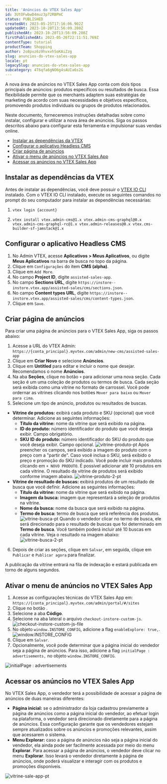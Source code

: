 ```yaml
---
title: 'Anúncios do VTEX Sales App'
id: 3UtOFwbwD4muz3p72RBPmC
status: PUBLISHED
createdAt: 2023-05-25T17:16:06.902Z
updatedAt: 2023-10-20T13:56:09.280Z
publishedAt: 2023-10-20T13:56:09.280Z
firstPublishedAt: 2023-05-26T22:11:51.769Z
contentType: tutorial
productTeam: Shopping
author: 2o8pvz6z9hvxvhSoKAiZzg
slug: anuncios-do-vtex-sales-app
locale: pt
legacySlug: anuncios-do-vtex-sales-app
subcategory: 4T6qfa6gNO6g4sAUIa6s2G
---
```


A nova área de anúncios no VTEX Sales App conta com dois tipos principais de anúncios: produtos específicos ou resultados de busca. Essa flexibilidade permite que os merchants adaptem suas estratégias de marketing de acordo com suas necessidades e objetivos específicos, promovendo produtos individuais ou grupos de produtos relacionados.

Neste documento, forneceremos instruções detalhadas sobre como instalar, configurar e utilizar a nova área de anúncios. Siga os passos descritos abaixo para configurar esta ferramenta e impulsionar suas vendas online.

* [Instalar as dependências da VTEX](#instalar-as-dependencias-da-vtex)
* [Configurar o aplicativo Headless CMS](#configurar-o-aplicativo-headless-cms)
* [Criar página de anúncios](#criar-pagina-de-anuncios)
* [Ativar o menu de anúncios no VTEX Sales App](#ativar-o-menu-de-anuncios-no-vtex-sales-app)
* [Acessar os anúncios no VTEX Sales App](#acessar-os-anuncios-no-vtex-sales-app)

## Instalar as dependências da VTEX

Antes de instalar as dependências, você deve possuir o [VTEX IO CLI](https://developers.vtex.com/docs/guides/vtex-io-documentation-vtex-io-cli-install) instalado. Com o VTEX IO CLI instalado, execute os seguintes comandos no prompt do seu computador para instalar as dependências necessárias:

1.
    ```
    vtex login {account}  
    ```
2.
    ```
    vtex install vtex.admin-cms@1.x vtex.admin-cms-graphql@0.x vtex.admin-cms-graphql-rc@1.x vtex.admin-releases@0.x vtex.cms-builder-sf-jamstack@1.x
    ```

## Configurar o aplicativo Headless CMS

1. No Admin VTEX, acesse  **Aplicativos > Meus Aplicativos**, ou digite **Meus Aplicativos** na barra de busca no topo da página.
2. Clique em `Configurações` do item **CMS (alpha)**.
3. Clique em `Add More`.
4. No campo **Project ID**, digite `assisted-sales-app`.
5. No campo **Sections URL**, digite `https://instore--instore.vtex.app/assisted-sales/cms/sections.json`.
6. No campo **Content types URL**, digite `https://instore--instore.vtex.app/assisted-sales/cms/content-types.json`.
7. Clique em `Save`.

## Criar página de anúncios

Para criar uma página de anúncios para o VTEX Sales App, siga os passos abaixo:

1. Acesse a URL do VTEX Admin: 
```https://{conta_principal}.myvtex.com/admin/new-cms/assisted-sales-app```
2. Clique em **Criar Novo** e selecione **Anúncios**.
3. Clique em **Untitled** para editar e incluir o nome que desejar. Recomendamos o nome **Anúncios**.
4. Na aba **Seções**, clique no botão `+` para adicionar uma nova seção. Cada seção é um uma coleção de produtos ou termos de busca. Cada seção será exibida como uma vitrine no formato de carrossel. Você pode ordernar as vitrines clicando nos botões `Mover para baixo` ou `Mover para cima`. 
5. Selecione um tipo de anúncio, produtos ou resultados de buscas. 
  - **Vitrine de produtos:** exibirá cada produto e SKU (opcional) que você determinar. Adicione as  seguintes informações:
    * **Título da vitrine:** nome da vitrine que  será exibido na página.
    * **ID do produto:** número identificador do produto que você deseja exibir. Campo obrigatório.
    * **SKU ID do produto:** número identificador do  SKU do produto que você deseja exibir. Campo opcional.
![vitrine-produto-pt](//images.ctfassets.net/alneenqid6w5/6SREOFdog1AfNXqyhH0I5Z/6a0001784a5ba632dfa4a39078e5293a/image.png)
Após preencher os campos, será exibido a imagem do produto com o preço com a "partir de". Caso você inclua o SKU, será exibido o preço e promoção do SKU indicado. Você pode incluir mais produtos clicando em `+ NOVO PRODUTO`. É possível adicionar até 10 produtos em cada vitrine. 
O resultado da vitrine de produtos será exibido conforme imagem abaixo.
![vitrine-produto-2-pt](//images.ctfassets.net/alneenqid6w5/3SY8POqXIAK0Qi2lWax8qq/df73bbed63b08096c0d2269918d11731/image.png)
  - **Vitrine de resultado de buscas:** exibirá produtos de um resultado de busca que você definir. Adicione as  seguintes informações:
    * **Título da vitrine:** nome da vitrine que  será exibido na página.
    * **Imagem da busca:** imagem que representará a seleção de produtos na vitrine.
    * **Nome da busca:** nome da busca que será exibido na página.
    * **Termo de busca:** termo de busca que será referência dos produtos.
![vitrine-busca-pt](//images.ctfassets.net/alneenqid6w5/2nOoe8dF1IaF1YPIr3N3dV/5c7a481b24a5639cb70fbfc91df13a5d/image.png)
Quando o vendedor clicar no termo de busca, ele será direcionado para o resultado de buscas que foi determinado em **Termo de busca**. Você também poderá incluir até 10 buscas em cada vitrine. Veja o resultado na imagem abaixo:
![vitrine-busca-2-pt](//images.ctfassets.net/alneenqid6w5/s6MJ80nGy16Ex39NnPwnT/ed37b9e0861094d9b2b74c3f28e1a41b/image.png)
<ol start="6">
  <li>Depois de criar as seções, clique em <code>Salvar</code>, em seguida, clique em <code>Publicar</code> e <code>Publicar agora</code> para finalizar.</li>
</ol> 

A publicação da vitrine entrará na fila de indexação e estará publicada em torno de alguns  segundos.

## Ativar o menu de anúncios no VTEX Sales App

1. Acesse as configurações técnicas do VTEX Sales App em: 
```https://{conta_principal}.myvtex.com/admin/portal/#/sites```
2. Clique no botão <i class="fas fa-cog"></i>. 
3. Selecione a aba **Código**.
4. Selecione na aba lateral o arquivo `checkout-instore-custom-js`.
![checkout-instore-custom-js-file](//images.ctfassets.net/alneenqid6w5/6JgOUD4YUDyArNzUkgzIVJ/5a409dc3b01459cb8957e398f79a8c42/image.png)
5. No objeto `window.INSTORE_CONFIG`, adicione a flag `enableExplore: true,`.
![window.INSTORE_CONFIG](//images.ctfassets.net/alneenqid6w5/6kpTp7g4zRuIsyYGdo5Bio/08b22d0623a7e72a032872e838c114f6/image.png)
6. Clique em <i class="fas fa-save"></i> `Salvar`. 
7. Opcionalmente, você pode determinar que a página inicial do vendedor seja a página de anúncios. Para isso, adicione a flag `initialPage : advertisements,` no objeto `window.INSTORE_CONFIG`.

![initialPage : advertisements](//images.ctfassets.net/alneenqid6w5/1zS4dgPnw7Q0ZP2w0thQdt/eaac77cd87a26f72436209229c733fa4/image.png)

## Acessar os anúncios no VTEX Sales App

No VTEX Sales App, o vendedor terá a possibilidade de acessar a página de anúncios de duas maneiras diferentes:

* **Página inicial:** se o administrador da loja cadastrou previamente a página de anúncios como a página inicial do vendedor, ao efetuar login na plataforma, o vendedor será direcionado diretamente para a página de anúncios. Essa configuração garante que os vendedores estejam sempre atualizados sobre os anúncios e promoções relevantes, assim que acessarem o sistema.
* **Menu Explorar:** caso a página de anúncios não seja a página inicial do vendedor, ela ainda pode ser facilmente acessada por meio do menu **Explorar**. Para acessar a página de anúncios, o vendedor deve clicar no menu **Explorar**. Isso levará o vendedor diretamente à página de anúncios, onde poderá visualizar e interagir com os produtos e promoções disponíveis.

![vitrine-sale-app-pt](//images.ctfassets.net/alneenqid6w5/3YddBVVXNGJiVWfDK1xUrg/40b0fd419c940ec568889b2cb4f004eb/image.png)
